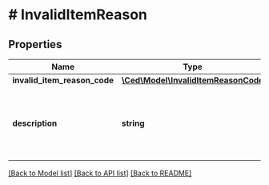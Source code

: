 # # InvalidItemReason

## Properties

Name | Type | Description | Notes
------------ | ------------- | ------------- | -------------
**invalid_item_reason_code** | [**\Ced\Model\InvalidItemReasonCode**](InvalidItemReasonCode.md) |  |
**description** | **string** | A human readable description of the invalid item reason code. |

[[Back to Model list]](../../README.md#models) [[Back to API list]](../../README.md#endpoints) [[Back to README]](../../README.md)
